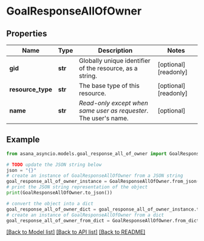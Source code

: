 # GoalResponseAllOfOwner


## Properties

Name | Type | Description | Notes
------------ | ------------- | ------------- | -------------
**gid** | **str** | Globally unique identifier of the resource, as a string. | [optional] [readonly] 
**resource_type** | **str** | The base type of this resource. | [optional] [readonly] 
**name** | **str** | *Read-only except when same user as requester*. The user&#39;s name. | [optional] 

## Example

```python
from asana_asyncio.models.goal_response_all_of_owner import GoalResponseAllOfOwner

# TODO update the JSON string below
json = "{}"
# create an instance of GoalResponseAllOfOwner from a JSON string
goal_response_all_of_owner_instance = GoalResponseAllOfOwner.from_json(json)
# print the JSON string representation of the object
print(GoalResponseAllOfOwner.to_json())

# convert the object into a dict
goal_response_all_of_owner_dict = goal_response_all_of_owner_instance.to_dict()
# create an instance of GoalResponseAllOfOwner from a dict
goal_response_all_of_owner_from_dict = GoalResponseAllOfOwner.from_dict(goal_response_all_of_owner_dict)
```
[[Back to Model list]](../README.md#documentation-for-models) [[Back to API list]](../README.md#documentation-for-api-endpoints) [[Back to README]](../README.md)


